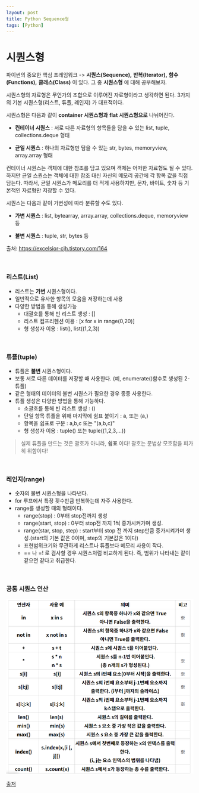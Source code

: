 ```yaml
---
layout: post
title: Python Sequence형
tags: [Python]
---
```

# 시퀀스형
파이썬의 중요한 핵심 프레임워크 -> __시퀀스(Sequence),__ __반복(Iterator),__ __함수(Functions),__ __클래스(Class)__ 이 있다. 그 중 **시퀀스형** 에 대해 공부해보자.


시퀀스형의 자료형은 무언가의 조합으로 이루어진 자료형이라고 생각하면 된다. 3가지의 기본 시퀀스형(리스트, 튜플, 레인지) 가 대표적이다.

시퀀스형은 다음과 같이 __container 시퀀스형과__ __flat 시퀀스형으로__ 나뉘어진다.

* __컨테이너 시퀀스__ : 서로 다른 자료형의 항목들을 담을 수 있는 list, tuple, collections.deque 형태

* __균일 시퀀스__ : 하나의 자료형만 담을 수 있는 str, bytes, memoryview, array.array 형태

컨테이너 시퀀스는 객체에 대한 참조를 담고 있으며 객체는 어떠한 자료형도 될 수 있다. 하지만 균일 스퀀스는 객체에 대한 참조 대신 자신의 메모리 공간에 각 항목 값을 직접 담는다. 따라서, 균일 시퀀스가 메모리를 더 적게 사용하지만, 문자, 바이트, 숫자 등 기본적인 자료형만 저장할 수 있다.

시퀀스는 다음과 같이 가변성에 따라 분류할 수도 있다.

* __가변 시퀀스__ : list, bytearray, array.array, collections.deque, memoryview 등

* __불변 시퀀스__ : tuple, str, bytes 등

출처: https://excelsior-cjh.tistory.com/164

&nbsp;
&nbsp;




### 리스트(List)
- 리스트는 **가변** 시퀀스형이다.
- 일반적으로 유사한 항목의 모음을 저장하는데 사용
- 다양한 방법을 통해 생성가능
  * 대괄호를 통해 빈 리스트 생성 : []
  * 리스트 컴프리헨션 이용 : [x for x in range(0,20)]
  * 형 생성자 이용 : list(), list((1,2,3))

&nbsp;
&nbsp;

### 튜플(tuple)
- 튜플은 **불변** 시퀀스형이다.
- 보통 서로 다른 데이터를 저장할 때 사용한다. (예, enumerate()함수로 생성된 2-튜플)
- 같은 형태의 데이터의 불변 시퀀스가 필요한 경우 종종 사용한다.
- 튜플 생성은 다양한 방법을 통해 가능하다.
  * 소괄호를 통해 빈 리스트 생성 : ()
  * 단일 항목 튜플을 위해 마지막에 쉼표 붙이기 : a, 또는 (a,)
  * 항목을 쉼표로 구분 : a,b,c 또는 "(a,b,c)"
  * 형 생성자 이용 : tuple() 또는 tuple((1,2,3,...))

> 실제 튜플을 만드는 것은 괄호가 아니라, **쉼표** 이다! 괄호는 문법상 모호함을 피가히 위함이다!

&nbsp;
&nbsp;

### 레인지(range)
- 숫자의 불변 시퀀스형을 나타낸다.
- for 루프에서 특정 횟수만큼 반복하는데 자주 사용한다.
- range를 생성할 때의 형태이다.
  * range(stop) : 0부터 stop전까지 생성
  * range(start, stop) : 0부터 stop전 까지 1씩 증가시켜가며 생성.
  * range(star, stop, step) : start부터 stop 전 까지 step만큼 증가시켜가며 생성.(start의 기본 값은 0이며, step의 기본값은 1이다)
  * 표현범위크기와 무관하게 리스트나 튜플보다 메모리 사용이 작다.
  * == 나 =! 로 검사할 경우 시퀀스처럼 비교하게 된다. 즉, 범위가 나타내는 같이 같으면 같다고 취급한다.


&nbsp;
&nbsp;

### 공통 시퀀스 연산

![Alt text](/public/post/2020_04_12_Python_sequence/method.PNG)


[출저](https://kongdols-room.tistory.com/24)
